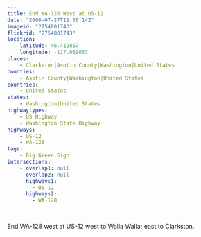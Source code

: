 ```yaml
---
title: End WA-128 West at US-12
date: "2008-07-27T11:56:14Z"
imageid: "2754801743"
flickrid: "2754801743"
location:
    latitude: 46.419867
    longitude: -117.069037
places:
    - Clarkston|Asotin County|Washington|United States
counties:
    - Asotin County|Washington|United States
countries:
    - United States
states:
    - Washington|United States
highwaytypes:
    - US Highway
    - Washington State Highway
highways:
    - US-12
    - WA-128
tags:
    - Big Green Sign
intersections:
    - overlap1: null
      overlap2: null
      highways1:
        - US-12
      highways2:
        - WA-128

---
```

End WA-128 west at US-12 west to Walla Walla; east to Clarkston.